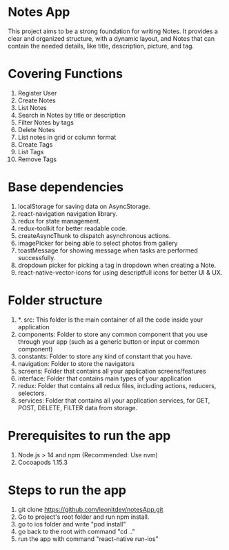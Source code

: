 # Notes App

This project aims to be a strong foundation for writing Notes. It provides a clear and organized structure, with a dynamic layout, and Notes that can contain the needed details, like title, description, picture, and tag.

# Covering Functions

1. Register User
2. Create Notes
3. List Notes
4. Search in Notes by title or description
5. Filter Notes by tags
5. Delete Notes
6. List notes in grid or column format
7. Create Tags
8. List Tags
9. Remove Tags


# Base dependencies

1. localStorage for saving data on AsyncStorage.
2. react-navigation navigation library.
3. redux for state management.
4. redux-toolkit for better readable code.
5. createAsyncThunk to dispatch asynchronous actions.
6. imagePicker for being able to select photos from gallery
7. toastMessage for showing message when tasks are performed successfully.
8. dropdown picker for picking a tag in dropdown when creating a Note.
9. react-native-vector-icons for using descriptfull icons for better UI & UX.

# Folder structure

1. *. src: This folder is the main container of all the code inside your application
  2. components: Folder to store any common component that you use through your app (such as a generic button or input or common component)
  3. constants: Folder to store any kind of constant that you have.
  4. navigation: Folder to store the navigators
  5. screens: Folder that contains all your application screens/features
  6. interface: Folder that contains main types of your application
  7. redux: Folder that contains all redux files, including actions, reducers, selectors.
  8. services: Folder that contains all your application services, for GET, POST, DELETE, FILTER data from storage.

# Prerequisites to run the app

1. Node.js > 14 and npm (Recommended: Use nvm)
2. Cocoapods 1.15.3

# Steps to run the app

1. git clone https://github.com/leonitdev/notesApp.git
2. Go to project's root folder and run npm install.
3. go to ios folder and write "pod install"
4. go back to the root with command "cd .."
5. run the app with command "react-native run-ios"